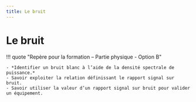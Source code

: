 ```yaml
---
title: Le bruit
---
```


# Le bruit

!!! quote "Repère pour la formation – Partie physique - Option B"

    - *Identifier un bruit blanc à l’aide de la densité spectrale de puissance.*
    - Savoir exploiter la relation définissant le rapport signal sur bruit.
    - Savoir utiliser la valeur d’un rapport signal sur bruit pour valider un équipement.
